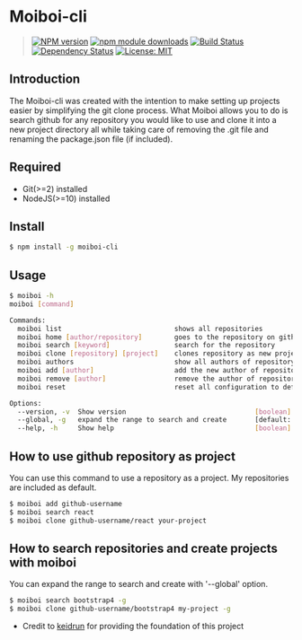 # Moiboi-cli

> [![NPM version][npm-image]][npm-url] [![npm module downloads][npm-downloads-image]][npm-downloads-url] [![Build Status][travis-image]][travis-url] [![Dependency Status][depstat-image]][depstat-url] [![License: MIT][license-image]][license-url]

## Introduction

The Moiboi-cli was created with the intention to make setting up projects easier by simplifying the git clone process. What Moiboi allows you to do is search github for any repository you would like to use and clone it into a new project directory all while taking care of removing the .git file and renaming the package.json file (if included).

## Required

- Git(>=2) installed
- NodeJS(>=10) installed

## Install

```bash
$ npm install -g moiboi-cli
```

## Usage

```bash
$ moiboi -h
moiboi [command]

Commands:
  moiboi list                            shows all repositories                                 [aliases: L]
  moiboi home [author/repository]        goes to the repository on github                       [aliases: H]
  moiboi search [keyword]                search for the repository                              [aliases: S]
  moiboi clone [repository] [project]    clones repository as new project into target directory [aliases: C]
  moiboi authors                         show all authors of repository                         [aliases: A]
  moiboi add [author]                    add the new author of repository                       [aliases: ad]
  moiboi remove [author]                 remove the author of repository                        [aliases: rm]
  moiboi reset                           reset all configuration to default                     [aliases: R]

Options:
  --version, -v  Show version                                [boolean]
  --global, -g   expand the range to search and create       [default: false]
  --help, -h     Show help                                   [boolean]
```

## How to use github repository as project

You can use this command to use a repository as a project.
My repositories are included as default.

```bash
$ moiboi add github-username
$ moiboi search react
$ moiboi clone github-username/react your-project
```

## How to search repositories and create projects with moiboi

You can expand the range to search and create with '--global' option.

```bash
$ moiboi search bootstrap4 -g
$ moiboi clone github-username/bootstrap4 my-project -g
```

[npm-url]: https://npmjs.org/package/moiboi-cli
[npm-image]: https://badge.fury.io/js/moiboi-cli.svg
[npm-downloads-url]: https://npmjs.org/package/moiboi-cli
[npm-downloads-image]: https://img.shields.io/npm/dt/moiboi-cli.svg
[travis-url]: https://travis-ci.org/moikapy/moiboi-cli
[travis-image]: https://secure.travis-ci.org/moikapy/moiboi-cli.svg?branch=master
[depstat-url]: https://david-dm.org/moikapy/moiboi-cli
[depstat-image]: https://david-dm.org/moikapy/moiboi-cli.svg
[license-url]: https://opensource.org/licenses/MIT
[license-image]: https://img.shields.io/badge/License-MIT-yellow.svg

- Credit to [keidrun](https://github.com/keidrun/boilerplate-cli) for providing the foundation of this project

